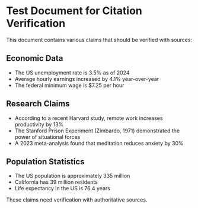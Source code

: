 # Test Document for Citation Verification

This document contains various claims that should be verified with sources:

## Economic Data
- The US unemployment rate is 3.5% as of 2024
- Average hourly earnings increased by 4.1% year-over-year
- The federal minimum wage is $7.25 per hour

## Research Claims
- According to a recent Harvard study, remote work increases productivity by 13%
- The Stanford Prison Experiment (Zimbardo, 1971) demonstrated the power of situational forces
- A 2023 meta-analysis found that meditation reduces anxiety by 30%

## Population Statistics  
- The US population is approximately 335 million
- California has 39 million residents
- Life expectancy in the US is 76.4 years

These claims need verification with authoritative sources.
